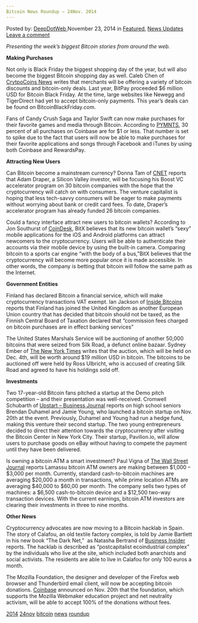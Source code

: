 ```yaml
---
Bitcoin News Roundup – 24Nov. 2014
---
```

<article class="post-listing post-8433 post type-post status-publish format-standard has-post-thumbnail hentry  tag-1779 tag-24nov tag-bitcoin tag-news tag-roundup">
    <div class="post-inner">
        <span>Posted by: <a href="https://www.deepdotweb.com/author/admin/" title="">DeepDotWeb </a></span>
    <span>November 23, 2014</span>
    <span>in <a href="https://www.deepdotweb.com/category/deepdot-news/" rel="category tag">Featured</a>, <a href="https://www.deepdotweb.com/category/news-updates/" rel="category tag">News Updates</a></span>
    <span><a href="https://www.deepdotweb.com/2014/11/23/bitcoin-news-roundup-24nov-2014/#respond">Leave a comment</a></span>
    </p>
    <div class="clear"></div>
    <div class="entry">
    <p><i>Presenting the week&#8217;s biggest Bitcoin stories from around the web.</i></p>
    <p><b>Making Purchases</b></p>
    <p>Not only is Black Friday the biggest shopping day of the year, but will also become the biggest Bitcoin shopping day as well. Caleb Chen of <a href="https://www.cryptocoinsnews.com/bitcoin-black-friday-soon-to-be-most-popular-day-in-the-history-of-bitcoin-commerce/">CrytpoCoins News</a> writes that merchants will be offering a variety of bitcoin discounts and bitcoin-only deals. Last year, BitPay proceeded $6 million USD for Bitcoin Black Friday. At the time, large websites like Newegg and TigerDirect had yet to accept bitcoin-only payments. This year&#8217;s deals can be found on BitcoinBlackFriday.com.</p>
    <p>Fans of Candy Crush Saga and Taylor Swift can now make purchases for their favorite games and media through Bitcoin. According to <a href="http://www.pymnts.com/exclusive-series/2014/paying-for-candy-crush-and-taylor-swifts-songs-with-bitcoin/#.VHAXX4_CD6N">PYMNTS</a>, 30 percent of all purchases on Coinbase are for $1 or less. That number is set to spike due to the fact that users will now be able to make purchases for their favorite applications and songs through Facebook and iTunes by using both Coinbase and RewardsPay.</p>
    <p><b>Attracting New Users</b></p>
    <p>Can Bitcoin become a mainstream currency? Donna Tam of <a href="http://www.cnet.com/news/can-bitcoins-catch-on-with-consumers-this-vcs-betting-on-it/">CNET</a> reports that Adam Draper, a Silicon Valley investor, will be focusing his Boost VC accelerator program on 30 bitcoin companies with the hope that the cryptocurrency will catch on with consumers. The venture capitalist is hoping that less tech-savvy consumers will be eager to make payments without worrying about bank or credit card fees. To date, Draper&#8217;s accelerator program has already funded 26 bitcoin companies.</p>
    <p>Could a fancy interface attract new users to bitcoin wallets? According to Jon Southurst of <a href="https://www.coindesk.com/bitx-creates-sexy-mobile-apps-draw-new-bitcoin-users/">CoinDesk</a>, BitX believes that its new bitcoin wallet&#8217;s “sexy” mobile applications for the iOS and Android platforms can attract newcomers to the cryptocurrency. Users will be able to authenticate their accounts via their mobile device by using the built-in camera. Comparing bitcoin to a sports car engine &#8220;with the body of a bus,&#8221;BitX believes that the cryptocurrency will become more popular once it is made accessible. In other words, the company is betting that bitcoin will follow the same path as the Internet.</p>
    <p><b>Government Entities</b></p>
    <p>Finland has declared Bitcoin a financial service, which will make cryptocurrency transactions VAT exempt. Ian Jackson of <a href="http://insidebitcoins.com/news/finland-declares-bitcoin-a-financial-service-vat-exempt/26629">Inside Bitcoins</a> reports that Finland has joined the United Kingdom as another European Union country that has decided that bitcoin should not be taxed, as the Finnish Central Board of Taxation declared that “commission fees charged on bitcoin purchases are in effect banking services”</p>
    <p>The United States Marshals Service will be auctioning of another 50,000 bitcoins that were seized from Silk Road, a defunct online bazaar. Sydney Ember of <a href="http://dealbook.nytimes.com/2014/11/17/another-bitcoin-auction-to-be-held-by-u-s-marshals/">The New York Times</a> writes that the auction, which will be held on Dec. 4th, will be worth around $19 million USD in bitcoin. The bitcoins to be auctioned off were held by Ross Ulbricht, who is accused of creating Silk Road and agreed to have his holdings sold off.</p>
    <p><b>Investments</b></p>
    <p>Two 17-year-old Bitcoin fans pitched a startup at the Demo pitch competition – and their presentation was well-received. Cromwell Schubarth of <a href="http://upstart.bizjournals.com/entrepreneurs/hot-shots/2014/11/21/two-17-year-olds-pitch-a-bitcoin-startup-at-demo.html">Upstart – Business Journal</a> reports on high school seniors Brendan Duhamel and Jamie Young, who launched a bitcoin startup on Nov. 20th at the event. Previously, Duhamel and Young had run a hedge fund, making this venture their second startup. The two young entrepreneurs decided to direct their attention towards the cryptocurrency after visiting the Bitcoin Center in New York City. Their startup, Pavilion.io, will allow users to purchase goods on eBay without having to compete the payment until they have been delivered.</p>
    <p>Is owning a bitcoin ATM a smart investment? Paul Vigna of <a href="http://blogs.wsj.com/moneybeat/2014/11/20/bitbeat-lamassu-says-bitcoin-atm-owners-making-1000-3000-a-month/">The Wall Street Journal</a> reports Lamassu bitcoin ATM owners are making between $1,000 &#8211; $3,000 per month. Currently, standard cash-to-bitcoin machines are averaging $20,000 a month in transactions, while prime location ATMs are averaging $40,000 to $60,00 per month. The company sells two types of machines: a $6,500 cash-to-bitcoin device and a $12,500 two-way transaction devices. With the current earnings, bitcoin ATM investors are clearing their investments in three to nine months.</p>
    <p><b>Other News</b></p>
    <p>Cryptocurrency advocates are now moving to a Bitcoin hacklab in Spain. The story of Calafou, an old textile factory complex, is told by Jamie Bartlett in his new book “The Dark Net,”  as Natasha Bertrand of <a href="http://www.businessinsider.com/crypto-anarchists-are-flocking-to-a-bitcoin-hacklab-in-spain-2014-11">Business Insider</a> reports. The hacklab is described as “postcapitalist ecoindustrial complex” by the individuals who live at the site, which included both anarchists and social activists. The residents are able to live in Calafou for only 100 euros a month.</p>
    <p>The Mozilla Foundation, the designer and developer of the Firefox web browser and Thunderbird email client, will now be accepting bitcoin donations. <a href="http://blog.coinbase.com/post/103133675787/mozilla-now-accepting-bitcoin-for-donations-via">Coinbase</a> announced on Nov. 20th that the foundation, which supports the Mozilla Webmaker education project and net neutrality activism, will be able to accept 100% of the donations without fees.</p>
    </div>
    <a href="https://www.deepdotweb.com/tag/2014/" rel="tag">2014</a> <a href="https://www.deepdotweb.com/tag/24nov/" rel="tag">24nov</a> <a href="https://www.deepdotweb.com/tag/bitcoin/" rel="tag">bitcoin</a> <a href="https://www.deepdotweb.com/tag/news/" rel="tag">news</a> <a href="https://www.deepdotweb.com/tag/roundup/" rel="tag">roundup</a></span> <span style="display:none" class="updated">2014-11-23</span>
    <div style="display:none" class="vcard author" itemprop="author" itemscope itemtype="http://schema.org/Person"><strong class="fn" itemprop="name">
    </div>
</article>

